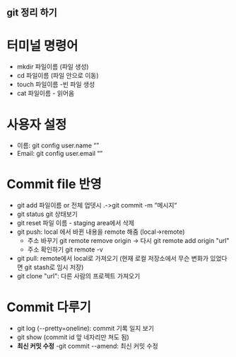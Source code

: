 ## git 정리 하기

# 터미널 명령어

- mkdir 파일이름 (파일 생성)
- cd 파일이름 (파일 안으로 이동)
- touch 파일이름 -빈 파일 생성
- cat 파일이름 - 읽어옴

# 사용자 설정

- 이름: git config user.name “”
- Email: git config user.email “”

# Commit file 반영

- git add 파일이름 or 전체 업뎃시 .->git commit -m “메시지“
- git status git 상태보기
- git reset 파일 이름 - staging area에서 삭제
- git push: local 에서 바뀐 내용을 remote 해줌 (local->remote)
  - 주소 바꾸기 git remote remove origin -> 다시 git remote add origin "url"
  - 주소 확인하기 git remote -v
- git pull: remote에서 local로 가져오기 (현재 로컬 저장소에서 무슨 변화가 있었다면 git stash로 임시 저장)
- git clone "url": 다른 사람의 프로젝트 가져오기

# Commit 다루기

- git log (--pretty=oneline): commit 기록 일지 보기
- git show (commit id 앞 네자리만 쳐도 됨)
- **최신 커밋 수정**
  -git commit --amend: 최신 커밋 수정
